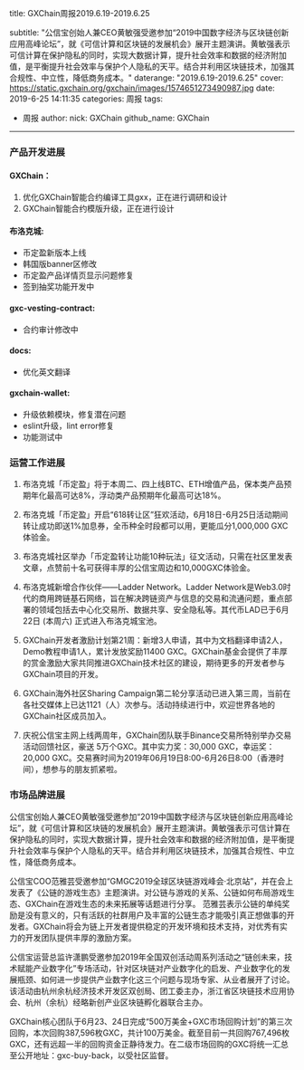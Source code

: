 title: GXChain周报2019.6.19-2019.6.25

subtitle: "公信宝创始人兼CEO黄敏强受邀参加“2019中国数字经济与区块链创新应用高峰论坛”，就《可信计算和区块链的发展机会》展开主题演讲。黄敏强表示可信计算在保护隐私的同时，实现大数据计算，提升社会效率和数据的经济附加值，是平衡提升社会效率与保护个人隐私的天平。结合并利用区块链技术，加强其合规性、中立性，降低商务成本。"
daterange: "2019.6.19-2019.6.25"
cover: https://static.gxchain.org/gxchain/images/1574651273490987.jpg
date: 2019-6-25 14:11:35
categories: 周报
tags:
  - 周报
author:
    nick: GXChain
    github_name: GXChain
---

### 产品开发进展

#### GXChain：
1. 优化GXChain智能合约编译工具gxx，正在进行调研和设计
2. GXChain智能合约模版升级，正在进行设计


#### 布洛克城:
- 币定盈新版本上线
- 韩国版banner区修改
- 币定盈产品详情页显示问题修复
- 签到抽奖功能开发中

#### gxc-vesting-contract:
- 合约审计修改中

#### docs:
- 优化英文翻译

#### gxchain-wallet:
- 升级依赖模块，修复潜在问题
- eslint升级，lint error修复
- 功能测试中


### 运营工作进展
 
1.	布洛克城「币定盈」将于本周二、四上线BTC、ETH增值产品，保本类产品预期年化最高可达8%，浮动类产品预期年化最高可达18%。
2.	布洛克城「币定盈」开启“618转让区”狂欢活动，6月18日-6月25日活动期间转让成功即送1%加息券，全币种全时段都可以用，更能瓜分1,000,000 GXC体验金。

3.	布洛克城社区举办「币定盈转让功能10种玩法」征文活动，只需在社区里发表文章，点赞前十名可获得丰厚的公信宝周边和10,000GXC体验金。

4.	布洛克城新增合作伙伴——Ladder Network。Ladder Network是Web3.0时代的商用跨链基石网络，旨在解决跨链资产与信息的交易和流通问题，重点部署的领域包括去中心化交易所、数据共享、安全隐私等。其代币LAD已于6月22日 (本周六) 正式进入布洛克城宝池。

5.	GXChain开发者激励计划第21周：新增3人申请，其中为文档翻译申请2人，Demo教程申请1人，累计发放奖励11400 GXC。GXChain基金会提供了丰厚的赏金激励大家共同推进GXChain技术社区的建设，期待更多的开发者参与GXChain项目的开发。

6.	GXChain海外社区Sharing Campaign第二轮分享活动已进入第三周，当前在各社交媒体上已达1121（人）次参与。活动持续进行中，欢迎世界各地的GXChain社区成员加入。

7.	庆祝公信宝主网上线两周年，GXChain团队联手Binance交易所特别举办交易活动回馈社区，豪送 5万个GXC。其中实力奖：30,000 GXC，幸运奖：20,000 GXC。交易赛时间为2019年06月19日8:00-6月26日8:00（香港时间），想参与的朋友抓紧啦。





### 市场品牌进展

公信宝创始人兼CEO黄敏强受邀参加“2019中国数字经济与区块链创新应用高峰论坛”，就《可信计算和区块链的发展机会》展开主题演讲。黄敏强表示可信计算在保护隐私的同时，实现大数据计算，提升社会效率和数据的经济附加值，是平衡提升社会效率与保护个人隐私的天平。结合并利用区块链技术，加强其合规性、中立性，降低商务成本。

公信宝COO范雅芸受邀参加“GMGC2019全球区块链游戏峰会·北京站”，并在会上发表了《公链的游戏生态》主题演讲。对公链与游戏的关系、公链如何布局游戏生态、GXChain在游戏生态的未来拓展等话题进行分享。
范雅芸表示公链的单纯奖励是没有意义的，只有活跃的社群用户及丰富的公链生态才能吸引真正想做事的开发者。GXChain将会为链上开发者提供稳定的开发环境和技术支持，对优秀有实力的开发团队提供丰厚的激励方案。



公信宝运营总监许潇鹏受邀参加2019年全国双创活动周系列活动之“链创未来，技术赋能产业数字化”专场活动，针对区块链对产业数字化的启发、产业数字化的发展瓶颈、如何进一步提供产业数字化这三个问题与现场专家、从业者展开了讨论。
该活动由杭州余杭经济技术开发区双创局、团工委主办，浙江省区块链技术应用协会、杭州（余杭）经略新创产业区块链孵化器联合主办。

GXChain核心团队于6月23、24日完成“500万美金+GXC市场回购计划”的第三次回购，本次回购387,596枚GXC，共计100万美金。截至目前一共回购767,496枚GXC，还有远超一半的回购资金正静待发力。在二级市场回购的GXC将统一汇总至公开地址：gxc-buy-back，以受社区监督。